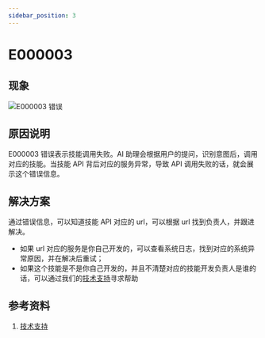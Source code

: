 ```yaml
---
sidebar_position: 3
---
```


# E000003

## 现象

![E000003 错误](/img/learn/codes/E000003.png)

## 原因说明

E000003 错误表示技能调用失败。AI 助理会根据用户的提问，识别意图后，调用对应的技能。当技能 API 背后对应的服务异常，导致 API 调用失败的话，就会展示这个错误信息。

## 解决方案

通过错误信息，可以知道技能 API 对应的 url，可以根据 url 找到负责人，并跟进解决。

* 如果 url 对应的服务是你自己开发的，可以查看系统日志，找到对应的系统异常原因，并在解决后重试；
* 如果这个技能是不是你自己开发的，并且不清楚对应的技能开发负责人是谁的话，可以通过我们的[技术支持](/docs/explore/support)寻求帮助

## 参考资料

1. [技术支持](/docs/explore/support)